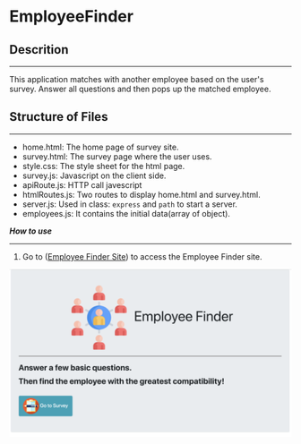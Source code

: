 # EmployeeFinder

## Descrition
---
This application matches with another employee based on the user's survey. Answer all questions and then pops up the matched employee.

## Structure of Files
---

* home.html: The home page of survey site.
* survey.html: The survey page where the user uses.
* style.css: The style sheet for the html page.
* survey.js: Javascript on the client side.
* apiRoute.js: HTTP call javescript
* htmlRoutes.js: Two routes to display home.html and survey.html.
* server.js: Used in class: `express` and `path` to start a server.
* employees.js: It contains the initial data(array of object).

***How to use***

---
1. Go to ([Employee Finder Site](https://thawing-ocean-68026.herokuapp.com/ )) to access the Employee Finder site.

![home](./app/public/assets/images/Home.png)


